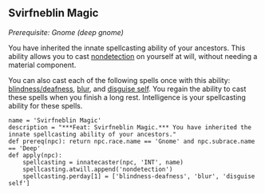 ## Svirfneblin Magic
*Prerequisite: Gnome (deep gnome)*

You have inherited the innate spellcasting ability of your ancestors. This ability allows you to cast [nondetection](../Magic/Spells/nondetection.md) on yourself at will, without needing a material component.

You can also cast each of the following spells once with this ability: [blindness/deafness](../Magic/Spells/blindness-deafness.md), [blur](../Magic/Spells/blur.md), and [disguise self](../Magic/Spells/disguise-self.md). You regain the ability to cast these spells when you finish a long rest. Intelligence is your spellcasting ability for these spells.

```
name = 'Svirfneblin Magic'
description = "***Feat: Svirfneblin Magic.*** You have inherited the innate spellcasting ability of your ancestors."
def prereq(npc): return npc.race.name == 'Gnome' and npc.subrace.name == 'Deep'
def apply(npc):
    spellcasting = innatecaster(npc, 'INT', name)
    spellcasting.atwill.append('nondetection')
    spellcasting.perday[1] = ['blindness-deafness', 'blur', 'disguise self']
```
